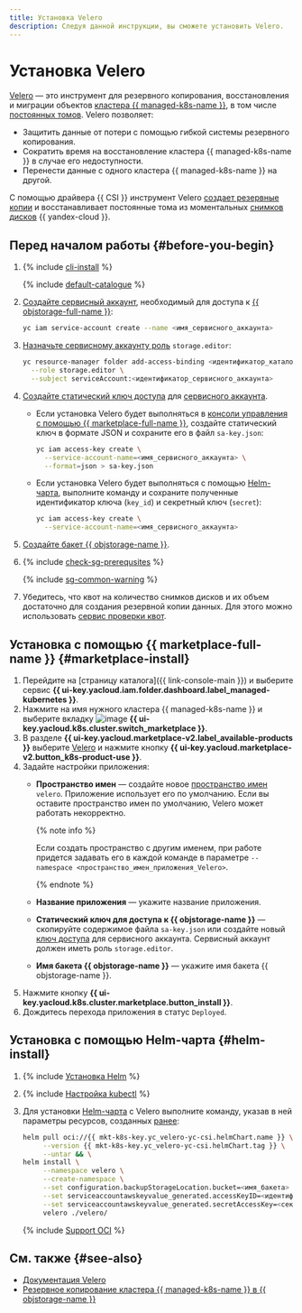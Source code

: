 ```yaml
---
title: Установка Velero
description: Следуя данной инструкции, вы сможете установить Velero.
---
```


# Установка Velero


[Velero](https://velero.io/) — это инструмент для резервного копирования, восстановления и миграции объектов [кластера {{ managed-k8s-name }}](../../concepts/index.md#kubernetes-cluster), в том числе [постоянных томов](../../concepts/volume.md#persistent-volume). Velero позволяет:
* Защитить данные от потери с помощью гибкой системы резервного копирования.
* Сократить время на восстановление кластера {{ managed-k8s-name }} в случае его недоступности.
* Перенести данные с одного кластера {{ managed-k8s-name }} на другой.

С помощью драйвера {{ CSI }} инструмент Velero [создает резервные копии](../../tutorials/kubernetes-backup.md) и восстанавливает постоянные тома из моментальных [снимков дисков](../../../compute/concepts/snapshot.md) {{ yandex-cloud }}.

## Перед началом работы {#before-you-begin}

1. {% include [cli-install](../../../_includes/cli-install.md) %}

   {% include [default-catalogue](../../../_includes/default-catalogue.md) %}

1. [Создайте сервисный аккаунт](../../../iam/operations/sa/create.md), необходимый для доступа к [{{ objstorage-full-name }}](../../../storage/):

   ```bash
   yc iam service-account create --name <имя_сервисного_аккаунта>
   ```

1. [Назначьте сервисному аккаунту роль](../../../iam/operations/sa/assign-role-for-sa.md) `storage.editor`:

   ```bash
   yc resource-manager folder add-access-binding <идентификатор_каталога> \
     --role storage.editor \
     --subject serviceAccount:<идентификатор_сервисного_аккаунта>
   ```

1. [Создайте статический ключ доступа](../../../iam/operations/authentication/manage-access-keys.md#create-access-key) для [сервисного аккаунта](../../../iam/concepts/users/service-accounts.md).

   * Если установка Velero будет выполняться в [консоли управления с помощью {{ marketplace-full-name }}](#marketplace-install), создайте статический ключ в формате JSON и сохраните его в файл `sa-key.json`:

     ```bash
     yc iam access-key create \
       --service-account-name=<имя_сервисного_аккаунта> \
       --format=json > sa-key.json
     ```

   * Если установка Velero будет выполняться с помощью [Helm-чарта](#helm-install), выполните команду и сохраните полученные идентификатор ключа (`key_id`) и секретный ключ (`secret`):

     ```bash
     yc iam access-key create \
       --service-account-name=<имя_сервисного_аккаунта>
     ```

1. [Создайте бакет {{ objstorage-name }}](../../../storage/operations/buckets/create.md).

1. {% include [check-sg-prerequsites](../../../_includes/managed-kubernetes/security-groups/check-sg-prerequsites-lvl3.md) %}

    {% include [sg-common-warning](../../../_includes/managed-kubernetes/security-groups/sg-common-warning.md) %}

1. Убедитесь, что квот на количество снимков дисков и их объем достаточно для создания резервной копии данных. Для этого можно использовать [сервис проверки квот](../../../quota-manager/operations/read-quotas.md).

## Установка с помощью {{ marketplace-full-name }} {#marketplace-install}

1. Перейдите на [страницу каталога]({{ link-console-main }}) и выберите сервис **{{ ui-key.yacloud.iam.folder.dashboard.label_managed-kubernetes }}**.
1. Нажмите на имя нужного кластера {{ managed-k8s-name }} и выберите вкладку ![image](../../../_assets/console-icons/shopping-cart.svg) **{{ ui-key.yacloud.k8s.cluster.switch_marketplace }}**.
1. В разделе **{{ ui-key.yacloud.marketplace-v2.label_available-products }}** выберите [Velero](/marketplace/products/yc/velero-yc-csi) и нажмите кнопку **{{ ui-key.yacloud.marketplace-v2.button_k8s-product-use }}**.
1. Задайте настройки приложения:
   * **Пространство имен** — создайте новое [пространство имен](../../concepts/index.md#namespace) `velero`. Приложение использует его по умолчанию. Если вы оставите пространство имен по умолчанию, Velero может работать некорректно.

     {% note info %}

     Если создать пространство с другим именем, при работе придется задавать его в каждой команде в параметре `--namespace <пространство_имен_приложения_Velero>`.

     {% endnote %}

   * **Название приложения** — укажите название приложения.
   * **Статический ключ для доступа к {{ objstorage-name }}** — скопируйте содержимое файла `sa-key.json` или создайте новый [ключ доступа](../../../iam/concepts/authorization/access-key.md) для сервисного аккаунта. Сервисный аккаунт должен иметь роль `storage.editor`.
   * **Имя бакета {{ objstorage-name }}** — укажите имя бакета {{ objstorage-name }}.
1. Нажмите кнопку **{{ ui-key.yacloud.k8s.cluster.marketplace.button_install }}**.
1. Дождитесь перехода приложения в статус `Deployed`.

## Установка с помощью Helm-чарта {#helm-install}

1. {% include [Установка Helm](../../../_includes/managed-kubernetes/helm-install.md) %}
1. {% include [Настройка kubectl](../../../_includes/managed-kubernetes/kubectl-install.md) %}
1. Для установки [Helm-чарта](https://helm.sh/docs/topics/charts/) с Velero выполните команду, указав в ней параметры ресурсов, созданных [ранее](#before-you-begin):

   ```bash
   helm pull oci://{{ mkt-k8s-key.yc_velero-yc-csi.helmChart.name }} \
        --version {{ mkt-k8s-key.yc_velero-yc-csi.helmChart.tag }} \
        --untar && \
   helm install \
        --namespace velero \
        --create-namespace \
        --set configuration.backupStorageLocation.bucket=<имя_бакета> \
        --set serviceaccountawskeyvalue_generated.accessKeyID=<идентификатор_ключа> \
        --set serviceaccountawskeyvalue_generated.secretAccessKey=<секретный_ключ> \
        velero ./velero/
   ```

   {% include [Support OCI](../../../_includes/managed-kubernetes/note-helm-experimental-oci.md) %}

## См. также {#see-also}

* [Документация Velero](https://velero.io/docs/v1.11/examples/)
* [Резервное копирование кластера {{ managed-k8s-name }} в {{ objstorage-name }}](../../tutorials/kubernetes-backup.md)
